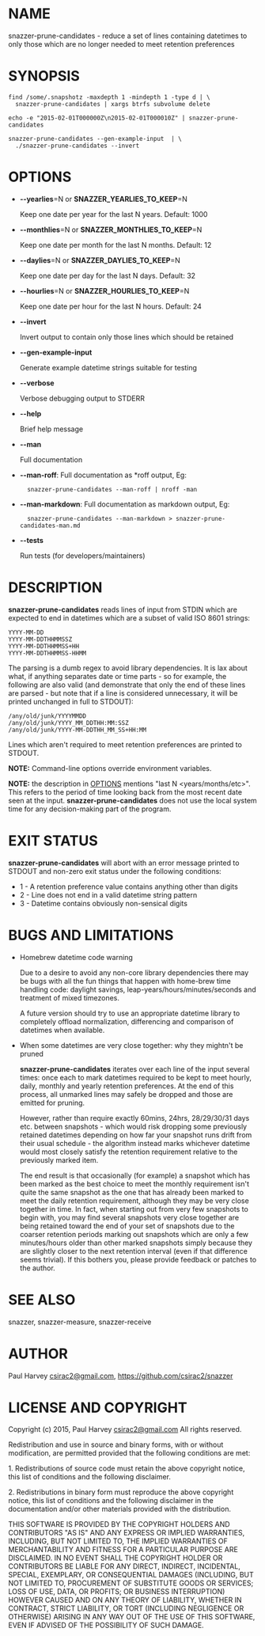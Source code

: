 # NAME

snazzer-prune-candidates - reduce a set of lines containing datetimes to only
those which are no longer needed to meet retention preferences

# SYNOPSIS

    find /some/.snapshotz -maxdepth 1 -mindepth 1 -type d | \
      snazzer-prune-candidates | xargs btrfs subvolume delete

    echo -e "2015-02-01T000000Z\n2015-02-01T000010Z" | snazzer-prune-candidates

    snazzer-prune-candidates --gen-example-input  | \
      ./snazzer-prune-candidates --invert

# OPTIONS

- **--yearlies**=N or **SNAZZER\_YEARLIES\_TO\_KEEP**=N

    Keep one date per year for the last N years. Default: 1000

- **--monthlies**=N or **SNAZZER\_MONTHLIES\_TO\_KEEP**=N

    Keep one date per month for the last N months. Default: 12

- **--daylies**=N or **SNAZZER\_DAYLIES\_TO\_KEEP**=N

    Keep one date per day for the last N days. Default: 32

- **--hourlies**=N or **SNAZZER\_HOURLIES\_TO\_KEEP**=N

    Keep one date per hour for the last N hours. Default: 24

- **--invert**

    Invert output to contain only those lines which should be retained

- **--gen-example-input**

    Generate example datetime strings suitable for testing

- **--verbose**

    Verbose debugging output to STDERR

- **--help**

    Brief help message

- **--man**

    Full documentation

- **--man-roff**: Full documentation as \*roff output, Eg:

        snazzer-prune-candidates --man-roff | nroff -man

- **--man-markdown**: Full documentation as markdown output, Eg:

        snazzer-prune-candidates --man-markdown > snazzer-prune-candidates-man.md

- **--tests**

    Run tests (for developers/maintainers)

# DESCRIPTION

**snazzer-prune-candidates** reads lines of input from STDIN which are expected
to end in datetimes which are a subset of valid ISO 8601 strings:

    YYYY-MM-DD
    YYYY-MM-DDTHHMMSSZ
    YYYY-MM-DDTHHMMSS+HH
    YYYY-MM-DDTHHMMSS-HHMM

The parsing is a dumb regex to avoid library dependencies. It is lax about what,
if anything separates date or time parts - so for example, the following are
also valid (and demonstrate that only the end of these lines are parsed - but
note that if a line is considered unnecessary, it will be printed unchanged in
full to STDOUT):

    /any/old/junk/YYYYMMDD
    /any/old/junk/YYYY_MM_DDTHH:MM:SSZ
    /any/old/junk/YYYY-MM-DDTHH_MM_SS+HH:MM

Lines which aren't required to meet retention preferences are printed to STDOUT.

**NOTE:** Command-line options override environment variables.

**NOTE:** the description in [OPTIONS](https://metacpan.org/pod/OPTIONS) mentions "last N <years/months/etc>".
This refers to the period of time looking back from the most recent date seen at
the input. **snazzer-prune-candidates** does not use the local system time for
any decision-making part of the program.

# EXIT STATUS

**snazzer-prune-candidates** will abort with an error message printed to STDOUT
and non-zero exit status under the following conditions:

- 1 - A retention preference value contains anything other than digits
- 2 - Line does not end in a valid datetime string pattern
- 3 - Datetime contains obviously non-sensical digits

# BUGS AND LIMITATIONS

- Homebrew datetime code warning

    Due to a desire to avoid any non-core library dependencies there may be bugs
    with all the fun things that happen with home-brew time handling code: daylight
    savings, leap-years/hours/minutes/seconds and treatment of mixed timezones.

    A future version should try to use an appropriate datetime library to completely
    offload normalization, differencing and comparison of datetimes when available.

- When some datetimes are very close together: why they mightn't be pruned

    **snazzer-prune-candidates** iterates over each line of the input several times:
    once each to mark datetimes required to be kept to meet hourly, daily, monthly
    and yearly retention preferences. At the end of this process, all unmarked lines
    may safely be dropped and those are emitted for pruning.

    However, rather than require exactly 60mins, 24hrs, 28/29/30/31 days etc.
    between snapshots - which would risk dropping some previously retained datetimes
    depending on how far your snapshot runs drift from their usual schedule - the
    algorithm instead marks whichever datetime would most closely satisfy the
    retention requirement relative to the previously marked item.

    The end result is that occasionally (for example) a snapshot which has been
    marked as the best choice to meet the monthly requirement isn't quite the same
    snapshot as the one that has already been marked to meet the daily retention
    requirement, although they may be very close together in time. In fact, when
    starting out from very few snapshots to begin with, you may find several
    snapshots very close together are being retained toward the end of your set of
    snapshots due to the coarser retention periods marking out snapshots which are
    only a few minutes/hours older than other marked snapshots simply because they
    are slightly closer to the next retention interval (even if that difference
    seems trivial). If this bothers you, please provide feedback or patches to the
    author.

# SEE ALSO

snazzer, snazzer-measure, snazzer-receive

# AUTHOR

Paul Harvey <csirac2@gmail.com>, https://github.com/csirac2/snazzer

# LICENSE AND COPYRIGHT

Copyright (c) 2015, Paul Harvey <csirac2@gmail.com> All rights reserved.

Redistribution and use in source and binary forms, with or without
modification, are permitted provided that the following conditions are met:

1\. Redistributions of source code must retain the above copyright notice, this
list of conditions and the following disclaimer.

2\. Redistributions in binary form must reproduce the above copyright notice,
this list of conditions and the following disclaimer in the documentation
and/or other materials provided with the distribution.

THIS SOFTWARE IS PROVIDED BY THE COPYRIGHT HOLDERS AND CONTRIBUTORS "AS IS" AND
ANY EXPRESS OR IMPLIED WARRANTIES, INCLUDING, BUT NOT LIMITED TO, THE IMPLIED
WARRANTIES OF MERCHANTABILITY AND FITNESS FOR A PARTICULAR PURPOSE ARE
DISCLAIMED. IN NO EVENT SHALL THE COPYRIGHT HOLDER OR CONTRIBUTORS BE LIABLE
FOR ANY DIRECT, INDIRECT, INCIDENTAL, SPECIAL, EXEMPLARY, OR CONSEQUENTIAL
DAMAGES (INCLUDING, BUT NOT LIMITED TO, PROCUREMENT OF SUBSTITUTE GOODS OR
SERVICES; LOSS OF USE, DATA, OR PROFITS; OR BUSINESS INTERRUPTION) HOWEVER
CAUSED AND ON ANY THEORY OF LIABILITY, WHETHER IN CONTRACT, STRICT LIABILITY,
OR TORT (INCLUDING NEGLIGENCE OR OTHERWISE) ARISING IN ANY WAY OUT OF THE USE
OF THIS SOFTWARE, EVEN IF ADVISED OF THE POSSIBILITY OF SUCH DAMAGE.

